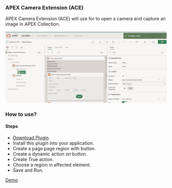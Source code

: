 ### APEX Camera Extension (ACE)

APEX Camera Extension (ACE) will use for to open a camera and capture an image in APEX Collection.

![Preview](https://raw.githubusercontent.com/www-smithchain-com/Apex-Camera-Extension-ACE/main/preview.gif)


### How to use?
#### Steps

* [Download Plugin](https://apex.world).
* Install this plugin into your application.
* Create a page page region with button.
* Create a dynamic action on button.
* Create True action.
* Choose a region in affected element.
* Save and Run.

[Demo](https://www.ontoorsolutions.com/ords/r/web/555/3)
